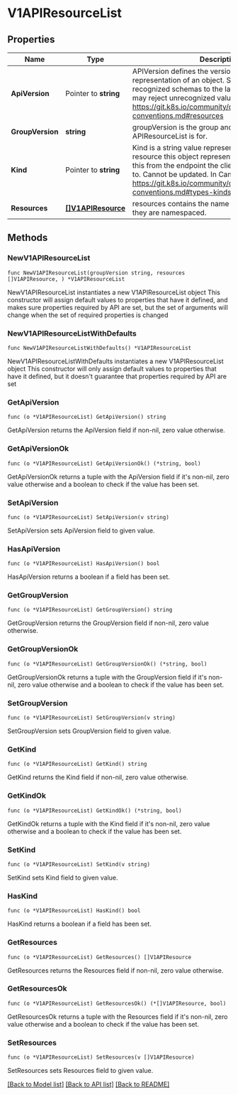 # V1APIResourceList

## Properties

Name | Type | Description | Notes
------------ | ------------- | ------------- | -------------
**ApiVersion** | Pointer to **string** | APIVersion defines the versioned schema of this representation of an object. Servers should convert recognized schemas to the latest internal value, and may reject unrecognized values. More info: https://git.k8s.io/community/contributors/devel/api-conventions.md#resources | [optional] 
**GroupVersion** | **string** | groupVersion is the group and version this APIResourceList is for. | 
**Kind** | Pointer to **string** | Kind is a string value representing the REST resource this object represents. Servers may infer this from the endpoint the client submits requests to. Cannot be updated. In CamelCase. More info: https://git.k8s.io/community/contributors/devel/api-conventions.md#types-kinds | [optional] 
**Resources** | [**[]V1APIResource**](V1APIResource.md) | resources contains the name of the resources and if they are namespaced. | 

## Methods

### NewV1APIResourceList

`func NewV1APIResourceList(groupVersion string, resources []V1APIResource, ) *V1APIResourceList`

NewV1APIResourceList instantiates a new V1APIResourceList object
This constructor will assign default values to properties that have it defined,
and makes sure properties required by API are set, but the set of arguments
will change when the set of required properties is changed

### NewV1APIResourceListWithDefaults

`func NewV1APIResourceListWithDefaults() *V1APIResourceList`

NewV1APIResourceListWithDefaults instantiates a new V1APIResourceList object
This constructor will only assign default values to properties that have it defined,
but it doesn't guarantee that properties required by API are set

### GetApiVersion

`func (o *V1APIResourceList) GetApiVersion() string`

GetApiVersion returns the ApiVersion field if non-nil, zero value otherwise.

### GetApiVersionOk

`func (o *V1APIResourceList) GetApiVersionOk() (*string, bool)`

GetApiVersionOk returns a tuple with the ApiVersion field if it's non-nil, zero value otherwise
and a boolean to check if the value has been set.

### SetApiVersion

`func (o *V1APIResourceList) SetApiVersion(v string)`

SetApiVersion sets ApiVersion field to given value.

### HasApiVersion

`func (o *V1APIResourceList) HasApiVersion() bool`

HasApiVersion returns a boolean if a field has been set.

### GetGroupVersion

`func (o *V1APIResourceList) GetGroupVersion() string`

GetGroupVersion returns the GroupVersion field if non-nil, zero value otherwise.

### GetGroupVersionOk

`func (o *V1APIResourceList) GetGroupVersionOk() (*string, bool)`

GetGroupVersionOk returns a tuple with the GroupVersion field if it's non-nil, zero value otherwise
and a boolean to check if the value has been set.

### SetGroupVersion

`func (o *V1APIResourceList) SetGroupVersion(v string)`

SetGroupVersion sets GroupVersion field to given value.


### GetKind

`func (o *V1APIResourceList) GetKind() string`

GetKind returns the Kind field if non-nil, zero value otherwise.

### GetKindOk

`func (o *V1APIResourceList) GetKindOk() (*string, bool)`

GetKindOk returns a tuple with the Kind field if it's non-nil, zero value otherwise
and a boolean to check if the value has been set.

### SetKind

`func (o *V1APIResourceList) SetKind(v string)`

SetKind sets Kind field to given value.

### HasKind

`func (o *V1APIResourceList) HasKind() bool`

HasKind returns a boolean if a field has been set.

### GetResources

`func (o *V1APIResourceList) GetResources() []V1APIResource`

GetResources returns the Resources field if non-nil, zero value otherwise.

### GetResourcesOk

`func (o *V1APIResourceList) GetResourcesOk() (*[]V1APIResource, bool)`

GetResourcesOk returns a tuple with the Resources field if it's non-nil, zero value otherwise
and a boolean to check if the value has been set.

### SetResources

`func (o *V1APIResourceList) SetResources(v []V1APIResource)`

SetResources sets Resources field to given value.



[[Back to Model list]](../README.md#documentation-for-models) [[Back to API list]](../README.md#documentation-for-api-endpoints) [[Back to README]](../README.md)


